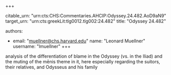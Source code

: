 +++


citable_urn: "urn:cts:CHS:Commentaries.AHCIP:Odyssey.24.482.AoD9aN9"
target_urn: "urn:cts:greekLit:tlg0012.tlg002:24.482"
title: "Odyssey 24.482"

authors:
- email: "muellner@chs.harvard.edu"
  name: "Leonard Muellner"
  username: "lmuellner"
+++

<p>analysis of the differentiation of blame in the Odyssey (vs. in the Iliad) and the muting of the mēnis theme in it, here especially regarding the suitors, their relatives, and Odysseus and his family</p>